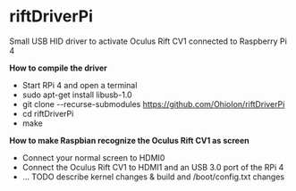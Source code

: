# riftDriverPi
Small USB HID driver to activate Oculus Rift CV1 connected to Raspberry Pi 4

<b>How to compile the driver</b>
- Start RPi 4 and open a terminal
- sudo apt-get install libusb-1.0
- git clone --recurse-submodules https://github.com/OhioIon/riftDriverPi
- cd riftDriverPi
- make 

<b>How to make Raspbian recognize the Oculus Rift CV1 as screen</b>
- Connect your normal screen to HDMI0
- Connect the Oculus Rift CV1 to HDMI1 and an USB 3.0 port of the RPi 4
- ... TODO describe kernel changes & build and /boot/config.txt changes  
